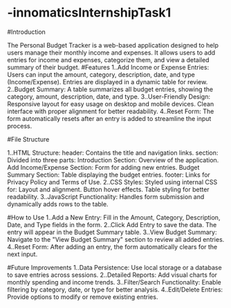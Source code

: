 # -innomaticsInternshipTask1
#Introduction

The Personal Budget Tracker is a web-based application designed to help users manage their monthly income and expenses. It allows users to add entries for income and expenses, categorize them, and view a detailed summary of their budget.
#Features
1..Add Income or Expense Entries:
Users can input the amount, category, description, date, and type (Income/Expense).
Entries are displayed in a dynamic table for review.
2..Budget Summary:
A table summarizes all budget entries, showing the category, amount, description, date, and type.
3..User-Friendly Design:
Responsive layout for easy usage on desktop and mobile devices.
Clean interface with proper alignment for better readability.
4..Reset Form:
The form automatically resets after an entry is added to streamline the input process.

#File Structure

1..HTML Structure:
header: Contains the title and navigation links.
section: Divided into three parts:
Introduction Section: Overview of the application.
Add Income/Expense Section: Form for adding new entries.
Budget Summary Section: Table displaying the budget entries.
footer: Links for Privacy Policy and Terms of Use.
2..CSS Styles:
Styled using internal CSS for:
Layout and alignment.
Button hover effects.
Table styling for better readability.
3..JavaScript Functionality:
Handles form submission and dynamically adds rows to the table.

#How to Use
1..Add a New Entry:
Fill in the Amount, Category, Description, Date, and Type fields in the form.
2..Click Add Entry to save the data.
The entry will appear in the Budget Summary table.
3..View Budget Summary:
Navigate to the "View Budget Summary" section to review all added entries.
4..Reset Form:
After adding an entry, the form automatically clears for the next input.

#Future Improvements
1..Data Persistence:
Use local storage or a database to save entries across sessions.
2..Detailed Reports:
Add visual charts for monthly spending and income trends.
3..Filter/Search Functionality:
Enable filtering by category, date, or type for better analysis.
4..Edit/Delete Entries:
Provide options to modify or remove existing entries.
